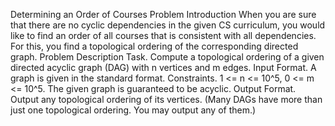 Determining an Order of Courses
Problem Introduction
When you are sure that there are no cyclic dependencies in the given CS curriculum, you would like to find an order of all courses that is consistent with all dependencies.
For this, you find a topological ordering of the corresponding directed graph.
Problem Description
Task. Compute a topological ordering of a given directed acyclic graph (DAG) with n vertices and m edges.
Input Format. A graph is given in the standard format.
Constraints. 1 <= n <= 10^5, 0 <= m <= 10^5. The given graph is guaranteed to be acyclic.
Output Format. Output any topological ordering of its vertices.
(Many DAGs have more than just one topological ordering. You may output any of them.)
